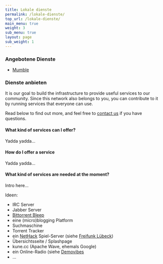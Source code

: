 ```yaml
---
title: Lokale dienste
permalink: /lokale-dienste/
top_url: /lokale-dienste/
main_menu: true
weight: 3
sub_menu: true
layout: page
sub_weight: 1
---
```



### Angebotene Dienste


* [Mumble](/lokale-dienste/mumble/)


### Dienste anbieten

It is our goal to build the infrastructure to provide useful services to our community. Since this network also belongs to you, you can contribute to it by running services that everyone can use.

Read below to find out more, and feel free to [contact us](/kontakt/) if you have questions.

#### What kind of services can I offer?

Yadda yadda...

#### How do I offer a service


Yadda yadda...

#### What kind of services are needed at the moment?

Intro here...

Ideen:

* IRC Server
* Jabber Server
* [Bittorrent Bleep](http://labs.bittorrent.com/bleep/index.html)
* eine (micro)blogging Platform
* Suchmaschine
* Torrent Tracker
* ein [NetHack](http://www.nethack.org/common/index.html) Spiel-Server (siehe [Freifunk Lübeck](http://luebeck.freifunk.net/wiki/NetHack))
* Übersichtsseite / Splashpage
* kune.cc (Apache Wave, ehemals Google)
* ein Online-Radio (siehe [Demovibes](https://gitorious.org/demovibes)
* ...

